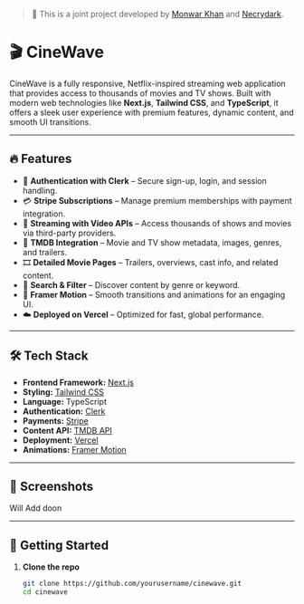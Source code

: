 > 🚀 This is a joint project developed by [Monwar Khan](https://github.com/monwark) and [Necrydark](https://github.com/necrydark).

# 🎬 CineWave

CineWave is a fully responsive, Netflix-inspired streaming web application that provides access to thousands of movies and TV shows. Built with modern web technologies like **Next.js**, **Tailwind CSS**, and **TypeScript**, it offers a sleek user experience with premium features, dynamic content, and smooth UI transitions.

---

## 🔥 Features

- 🔐 **Authentication with Clerk** – Secure sign-up, login, and session handling.
- 💳 **Stripe Subscriptions** – Manage premium memberships with payment integration.
- 🎥 **Streaming with Video APIs** – Access thousands of shows and movies via third-party providers.
- 📡 **TMDB Integration** – Movie and TV show metadata, images, genres, and trailers.
- 🎞️ **Detailed Movie Pages** – Trailers, overviews, cast info, and related content.
- 🔎 **Search & Filter** – Discover content by genre or keyword.
- 🎨 **Framer Motion** – Smooth transitions and animations for an engaging UI.
- ☁️ **Deployed on Vercel** – Optimized for fast, global performance.

---

## 🛠 Tech Stack

- **Frontend Framework:** [Next.js](https://nextjs.org/)
- **Styling:** [Tailwind CSS](https://tailwindcss.com/)
- **Language:** TypeScript
- **Authentication:** [Clerk](https://clerk.dev/)
- **Payments:** [Stripe](https://stripe.com/)
- **Content API:** [TMDB API](https://www.themoviedb.org/documentation/api)
- **Deployment:** [Vercel](https://vercel.com/)
- **Animations:** [Framer Motion](https://www.framer.com/motion/)

---

## 📸 Screenshots

Will Add doon

---

## 🚀 Getting Started

1. **Clone the repo**
   ```bash
   git clone https://github.com/yourusername/cinewave.git
   cd cinewave
